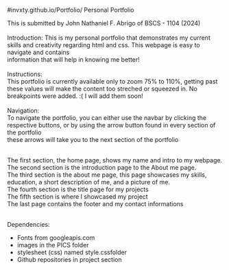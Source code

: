 #invxty.github.io/Portfolio/
Personal Portfolio


This is submitted by John Nathaniel F. Abrigo of BSCS - 1104 (2024) <br>
<br>
Introduction:
This is my personal portfolio that demonstrates my current skills and creativity regarding html and css. This webpage is easy to navigate and contains <br>
information that will help in knowing me better! <br>
<br>
Instructions: <br>
This portfolio is currently available only to zoom 75% to 110%, getting past these values will make the content too streched or squeezed in. No breakpoints were added. :( I will add them soon!<br><br>
Navigation:<br>
To navigate the portfolio, you can either use the navbar by clicking the respective buttons, or by using the arrow button found in every section of the portfolio<br>
these arrows will take you to the next section of the portfolio<br><br>

The first section, the home page, shows my name and intro to my webpage.<br>
The second section is the introduction page to the About me page.<br>
The third section is the about me page, this page showcases my skills, education, a short description of me, and a picture of me.<br>
The fourth section is the title page for my projects<br>
The fifth section is where I showcased my project<br>
The last page contains the footer and my contact informations<br>

<br>
Dependencies: <br>
<ul>
  <li>Fonts from googleapis.com</li>
  <li> images in the PICS folder</li>
  <li> stylesheet (css) named style.cssfolder</li>
  <li> Github repositories in project section</li>
</ul>

